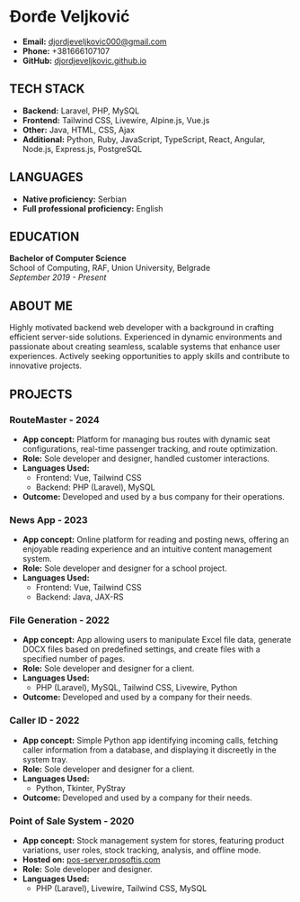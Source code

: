 # Đorđe Veljković

- **Email:** djordjeveljkovic000@gmail.com
- **Phone:** +381666107107
- **GitHub:** [djordjeveljkovic.github.io](https://djordjeveljkovic.github.io)

## TECH STACK

- **Backend:** Laravel, PHP, MySQL
- **Frontend:** Tailwind CSS, Livewire, Alpine.js, Vue.js
- **Other:** Java, HTML, CSS, Ajax
- **Additional:** Python, Ruby, JavaScript, TypeScript, React, Angular, Node.js, Express.js, PostgreSQL

## LANGUAGES

- **Native proficiency:** Serbian
- **Full professional proficiency:** English

## EDUCATION

**Bachelor of Computer Science**  
School of Computing, RAF, Union University, Belgrade  
*September 2019 - Present*

## ABOUT ME

Highly motivated backend web developer with a background in crafting efficient server-side solutions. Experienced in dynamic environments and passionate about creating seamless, scalable systems that enhance user experiences. Actively seeking opportunities to apply skills and contribute to innovative projects.

## PROJECTS

### RouteMaster - 2024

- **App concept:** Platform for managing bus routes with dynamic seat configurations, real-time passenger tracking, and route optimization.
- **Role:** Sole developer and designer, handled customer interactions.
- **Languages Used:**
    - Frontend: Vue, Tailwind CSS
    - Backend: PHP (Laravel), MySQL
- **Outcome:** Developed and used by a bus company for their operations.

### News App - 2023

- **App concept:** Online platform for reading and posting news, offering an enjoyable reading experience and an intuitive content management system.
- **Role:** Sole developer and designer for a school project.
- **Languages Used:**
    - Frontend: Vue, Tailwind CSS
    - Backend: Java, JAX-RS

### File Generation - 2022

- **App concept:** App allowing users to manipulate Excel file data, generate DOCX files based on predefined settings, and create files with a specified number of pages.
- **Role:** Sole developer and designer for a client.
- **Languages Used:**
    - PHP (Laravel), MySQL, Tailwind CSS, Livewire, Python
- **Outcome:** Developed and used by a company for their needs.

### Caller ID - 2022

- **App concept:** Simple Python app identifying incoming calls, fetching caller information from a database, and displaying it discreetly in the system tray.
- **Role:** Sole developer and designer for a client.
- **Languages Used:**
    - Python, Tkinter, PyStray
- **Outcome:** Developed and used by a company for their needs.

### Point of Sale System - 2020

- **App concept:** Stock management system for stores, featuring product variations, user roles, stock tracking, analysis, and offline mode.
- **Hosted on:** [pos-server.prosoftis.com](http://pos-server.prosoftis.com)
- **Role:** Sole developer and designer.
- **Languages Used:**
    - PHP (Laravel), Livewire, Tailwind CSS, MySQL

